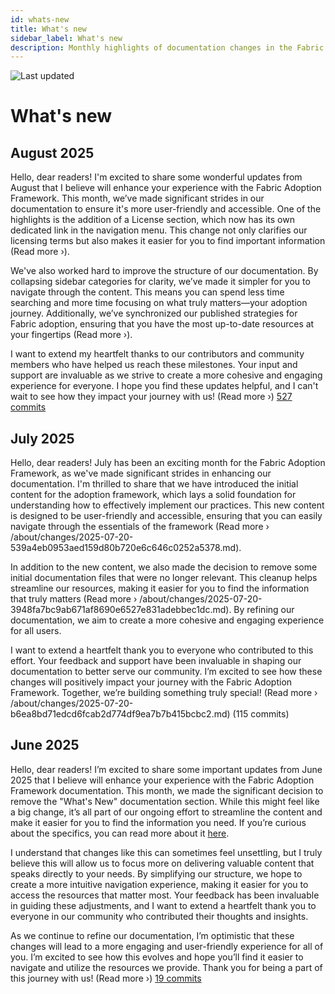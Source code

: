 ```yaml
---
id: whats-new
title: What's new
sidebar_label: What's new
description: Monthly highlights of documentation changes in the Fabric Adoption Framework.
---
```


![Last updated](https://img.shields.io/badge/last%20updated-"2025--08--08-brightgreen)

# What's new

## August 2025

Hello, dear readers! I'm excited to share some wonderful updates from August that I believe will enhance your experience with the Fabric Adoption Framework. This month, we’ve made significant strides in our documentation to ensure it's more user-friendly and accessible. One of the highlights is the addition of a License section, which now has its own dedicated link in the navigation menu. This change not only clarifies our licensing terms but also makes it easier for you to find important information (Read more ›).

We've also worked hard to improve the structure of our documentation. By collapsing sidebar categories for clarity, we’ve made it simpler for you to navigate through the content. This means you can spend less time searching and more time focusing on what truly matters—your adoption journey. Additionally, we’ve synchronized our published strategies for Fabric adoption, ensuring that you have the most up-to-date resources at your fingertips (Read more ›). 

I want to extend my heartfelt thanks to our contributors and community members who have helped us reach these milestones. Your input and support are invaluable as we strive to create a more cohesive and engaging experience for everyone. I hope you find these updates helpful, and I can't wait to see how they impact your journey with us! (Read more ›) [527 commits](https://github.com/TheTrustedAdvisor/FabricAdoptionFramework/commits/main?since=2025-08-01&until=2025-08-31)

## July 2025

Hello, dear readers! July has been an exciting month for the Fabric Adoption Framework, as we've made significant strides in enhancing our documentation. I'm thrilled to share that we have introduced the initial content for the adoption framework, which lays a solid foundation for understanding how to effectively implement our practices. This new content is designed to be user-friendly and accessible, ensuring that you can easily navigate through the essentials of the framework (Read more › /about/changes/2025-07-20-539a4eb0953aed159d80b720e6c646c0252a5378.md).

In addition to the new content, we also made the decision to remove some initial documentation files that were no longer relevant. This cleanup helps streamline our resources, making it easier for you to find the information that truly matters (Read more › /about/changes/2025-07-20-3948fa7bc9ab671af8690e6527e831adebbec1dc.md). By refining our documentation, we aim to create a more cohesive and engaging experience for all users.

I want to extend a heartfelt thank you to everyone who contributed to this effort. Your feedback and support have been invaluable in shaping our documentation to better serve our community. I’m excited to see how these changes will positively impact your journey with the Fabric Adoption Framework. Together, we’re building something truly special! (Read more › /about/changes/2025-07-20-b6ea8bd71edcd6fcab2d774df9ea7b7b415bcbc2.md) (115 commits)

## June 2025

Hello, dear readers! I’m excited to share some important updates from June 2025 that I believe will enhance your experience with the Fabric Adoption Framework documentation. This month, we made the significant decision to remove the "What's New" documentation section. While this might feel like a big change, it’s all part of our ongoing effort to streamline the content and make it easier for you to find the information you need. If you’re curious about the specifics, you can read more about it [here](https://fabricadoptionframework.com/about/changes/2025-06-03-5a7d4f72ccbbd73c700b77c1b485216d1e29c0ea.md).

I understand that changes like this can sometimes feel unsettling, but I truly believe this will allow us to focus more on delivering valuable content that speaks directly to your needs. By simplifying our structure, we hope to create a more intuitive navigation experience, making it easier for you to access the resources that matter most. Your feedback has been invaluable in guiding these adjustments, and I want to extend a heartfelt thank you to everyone in our community who contributed their thoughts and insights.

As we continue to refine our documentation, I’m optimistic that these changes will lead to a more engaging and user-friendly experience for all of you. I’m excited to see how this evolves and hope you’ll find it easier to navigate and utilize the resources we provide. Thank you for being a part of this journey with us! (Read more ›) [19 commits](https://github.com/TheTrustedAdvisor/FabricAdoptionFramework/commits/main?since=2025-06-01&until=2025-06-30)
